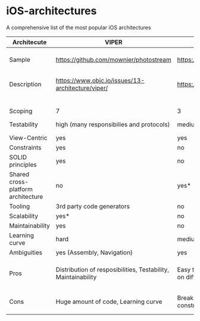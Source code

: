 # iOS-architectures
A comprehensive list of the most popular iOS architectures

| Architecute                        | VIPER                                                         | MVVM                                                                    | MVC                                               | RIBs                                                          | 4V                                                                 | CleanCode                                                     | Reactive                                                  |
|------------------------------------|---------------------------------------------------------------|-------------------------------------------------------------------------|---------------------------------------------------|---------------------------------------------------------------|--------------------------------------------------------------------|---------------------------------------------------------------|-----------------------------------------------------------|
| Sample                             | https://github.com/mownier/photostream                        | https://github.com/carlosypunto/MVVMSwiftSample                         | existing                                          | https://github.com/santhoshss17/riblet-sample                 | https://marcosantadev.com/new-ios-software-architecture-4v-engine/ | https://github.com/Clean-Swift/CleanStore                     | https://github.com/ReSwift/GitHubBrowserExample           |
| Description                        | https://www.objc.io/issues/13-architecture/viper/             | https://www.objc.io/issues/13-architecture/mvvm/                        |                                                   | https://eng.uber.com/new-rider-app/                           | https://marcosantadev.com/new-ios-software-architecture-4v-engine/ | https://clean-swift.com/clean-swift-ios-architecture/         | https://github.com/ReSwift/ReSwift                        |
|                                    |                                                               |                                                                         |                                                   | https://github.com/uber/RIBs                                  |                                                                    |                                                               |                                                           |
| Scoping                            | 7                                                             | 3                                                                       | 2                                                 | 10                                                            | 7                                                                  | 7                                                             | 2                                                         |
| Testability                        | high (many responsibilies and protocols)                      | medium (modules tightly coupled)                                        | low                                               | high (many responsibilies and protocols)                      | high (many responsibilies and protocols)                           | high (many responsibilies and protocols)                      | low (vague modules)                                       |
| View-Centric                       | yes                                                           | yes                                                                     | yes                                               | no                                                            | yes                                                                | yes                                                           | no                                                        |
| Constraints                        | yes                                                           | no                                                                      | no                                                | yes                                                           | yes                                                                | no                                                            | no                                                        |
| SOLID principles                   | yes                                                           | no                                                                      | no                                                | yes                                                           | yes                                                                | yes                                                           | no                                                        |
| Shared cross-platform architecture | no                                                            | yes*                                                                    | no                                                | yes                                                           | no                                                                 | no                                                            | yes                                                       |
| Tooling                            | 3rd party code generators                                     | no                                                                      | yes                                               | iOS/Android module templates                                  | no                                                                 | iOS template                                                  | no                                                        |
| Scalability                        | yes*                                                          | no                                                                      | no                                                | yes                                                           | yes                                                                | yes                                                           | no                                                        |
| Maintainability                    | yes                                                           | no                                                                      | no                                                | yes                                                           | no                                                                 | no                                                            | no                                                        |
| Learning curve                     | hard                                                          | medium                                                                  | easy                                              | hard                                                          | hard                                                               | hard                                                          | medium                                                    |
| Ambiguities                        | yes (Assembly,  Navigation)                                   | yes                                                                     | yes                                               | no                                                            | no                                                                 | yes                                                           | yes                                                       |
| Pros                               | Distribution of resposibilities, Testability, Maintainability | Easy to use, view bindings, could be implemented on different platforms | Easy to start developing, write whatever you want | Distribution of resposibilities, Testability, Maintainability | Distribution of resposibilities, Testability, Maintainability      | Distribution of resposibilities, Testability, Maintainability | Utilizes most of funcional programming. Chains of actions |
| Cons                               | Huge amount of code, Learning curve                           | Breaks many SOLID principles, hard to scale and no constraints          | Massive, uncontrollable, untestable               | Moderate amount of code and wiring protocols. Learning curve  | Big amount of code and wiring protocols. Learning curve            | Moderate amount of code and wiring protocols. Learning curve  | Hard to test and scale                                    |
